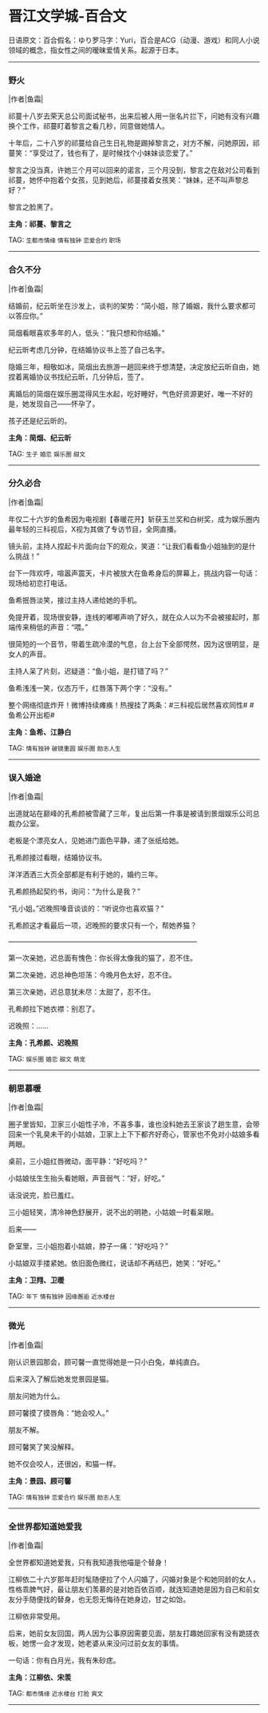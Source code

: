# 晋江文学城-百合文

日语原文：百合假名：ゆり罗马字：Yuri，百合是ACG（动漫、游戏）和同人小说领域的概念，指女性之间的暧昧爱情关系。起源于日本。

****

### 野火 

|作者|鱼霜|

祁蔓十八岁去荣天总公司面试秘书，出来后被人用一张名片拦下，问她有没有兴趣换个工作，祁蔓盯着黎言之看几秒，同意做她情人。

十年后，二十八岁的祁蔓给自己生日礼物是踢掉黎言之，对方不解，问她原因，祁蔓笑：“享受过了，钱也有了，是时候找个小妹妹谈恋爱了。”  

黎言之没当真，许她三个月可以回来的诺言，三个月没到，黎言之在敌对公司看到祁蔓，她怀中抱着个女孩，见到她后，祁蔓搂着女孩笑：“妹妹，还不叫声黎总好？”  

黎言之脸黑了。

**主角：祁蔓、黎言之**

TAG: `生都市情缘` `情有独钟` `恋爱合约` `职场`

****

### 合久不分

|作者|鱼霜|

结婚前，纪云昕坐在沙发上，谈判的架势：“简小姐，除了婚姻，我什么要求都可以答应你。”

简烟看眼喜欢多年的人，低头：“我只想和你结婚。”

纪云昕考虑几分钟，在结婚协议书上签了自己名字。

隐婚三年，相敬如冰，简烟出去旅游一趟回来终于想清楚，决定放纪云昕自由，她捏着离婚协议书找纪云昕，几分钟后，签了。

离婚后的简烟在娱乐圈混得风生水起，吃好睡好，气色好资源更好，唯一不好的是，她发现自己——怀孕了。

孩子还是纪云昕的。

**主角：简烟、纪云昕**

TAG: `生子` `婚恋` `娱乐圈` `甜文`

****

### 分久必合

|作者|鱼霜|

年仅二十六岁的鱼希因为电视剧【春暖花开】斩获玉兰奖和白树奖，成为娱乐圈内最年轻的三科视后，X视为其做了专访节目，全网直播。

镜头前，主持人捏起卡片面向台下的观众，笑道：“让我们看看鱼小姐抽到的是什么挑战！”

台下一阵欢呼，喧嚣声震天，卡片被放大在鱼希身后的屏幕上，挑战内容一句话：现场给初恋打电话。

鱼希抿唇淡笑，接过主持人递给她的手机。

免提开着，现场很安静，连线的嘟嘟声响了好久，就在众人以为不会被接起时，那端传来稍低的声音：“喂。”

很简短的一个音节，带着生疏冷漠的气息，台上台下全部愕然，因为这很明显，是女人的声音。

主持人呆了片刻，迟疑道：“鱼小姐，是打错了吗？”

鱼希浅浅一笑，仪态万千，红唇落下两个字：“没有。”

整个网络彻底炸开！微博持续瘫痪！热搜挂了两条：#三科视后居然喜欢同性# #鱼希公开出柜#

**主角：鱼希、江静白**

TAG: `情有独钟` `破镜重圆` `娱乐圈` `励志人生`

****

### 误入婚途

|作者|鱼霜|

出道就站在巅峰的孔希颜被雪藏了三年，复出后第一件事是被请到景烟娱乐公司总裁办公室。

老板是个漂亮女人，见她进门面色平静，递了张纸给她。

孔希颜接过看眼，结婚协议书。

洋洋洒洒三大页全部都是有利于她的，婚约三年。

孔希颜扬起契约书，询问：“为什么是我？”

“孔小姐。”迟晚照嗓音谈谈的：“听说你也喜欢猫？”

孔希颜这才看最后一项，迟晚照的要求只有一个，帮她养猫？

———————————————————————————

第一次亲她，迟总面有愧色：你长得太像我的猫了，忍不住。

第二次亲她，迟总神色坦荡：今晚月色太好，忍不住。

第三次亲她，迟总意犹未尽：太甜了，忍不住。

孔希颜拉下她衣襟：别忍了。

迟晚照：......

**主角：孔希颜、迟晚照**

TAG: `娱乐圈` `婚恋` `甜文` `萌宠`

****

### 朝思慕暖

|作者|鱼霜|

圈子里皆知，卫家三小姐性子冷，不喜多事，谁也没料她去王家谈了趟生意，会带回来一个乳臭未干的小姑娘，卫家上上下下都齐好奇心，管家也不免对小姑娘多看两眼。

桌前，三小姐红唇微动，面平静：“好吃吗？”

小姑娘怯生生抬头看她眼，声音弱气：“好，好吃。”

话没说完，脸已羞红。

三小姐轻笑，清冷神色舒展开，说不出的明艳，小姑娘一时看呆眼。

后来——

卧室里，三小姐抱着小姑娘，脖子一痛：“好吃吗？”

小姑娘双手搂紧她。依旧面色微红，说话却不再结巴，她笑：“好吃。”

**主角：卫翙、卫暖**

TAG: `年下` `情有独钟` `因缘邂逅` `近水楼台`

****

### 微光

|作者|鱼霜|

刚认识景园那会，顾可馨一直觉得她是一只小白兔，单纯直白。

后来深入了解后她发觉景园是猫。

朋友问她为什么。

顾可馨摸了摸唇角：“她会咬人。”

朋友不解。

顾可馨笑了笑没解释。

她不仅会咬人，还很凶，和猫一样。

**主角：景园、顾可馨**

TAG: `情有独钟` `恋爱合约` `娱乐圈` `励志人生`

****

### 全世界都知道她爱我

|作者|鱼霜|

全世界都知道她爱我，只有我知道我他喵是个替身！

江柳依二十六岁那年赶时髦随便拉了个人闪婚了，闪婚对象是个和她同龄的女人，性格乖脾气好，最让朋友们羡慕的是对她百依百顺，就连知道她是因为自己和前女友分手随便找的替身，也无怨无悔待在她身边，甘之如饴。

江柳依非常受用。

后来，她前女友回国，两人因为公事原因需要见面，朋友打趣她回家有没有跪搓衣板，她愣一会才发现，她老婆从来没问过前女友的事情。

一句话：你有白月光，我有朱砂痣。

**主角：江柳依、宋羡**

TAG: `都市情缘` `近水楼台` `打脸` `爽文`

****




